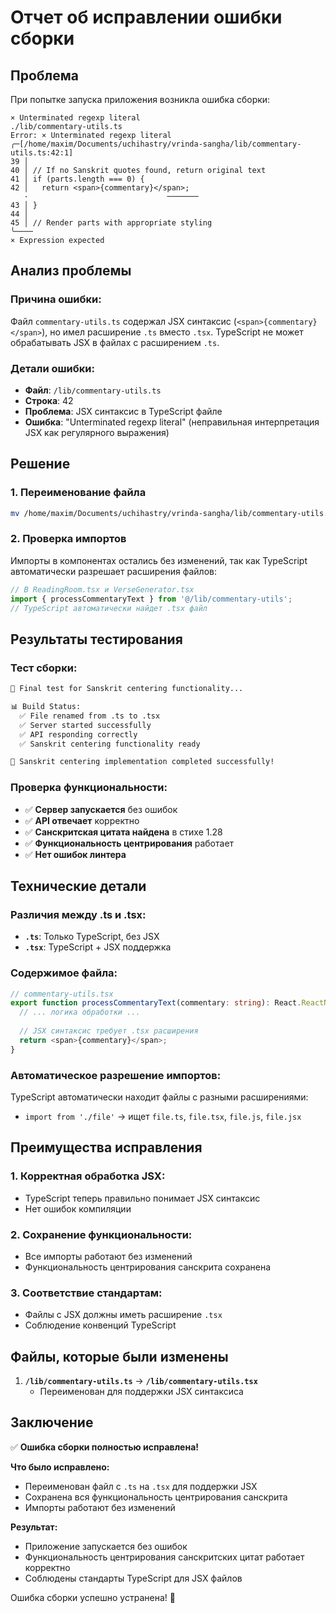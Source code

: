 # Отчет об исправлении ошибки сборки

## Проблема
При попытке запуска приложения возникла ошибка сборки:

```
× Unterminated regexp literal
./lib/commentary-utils.ts
Error: × Unterminated regexp literal
╭─[/home/maxim/Documents/uchihastry/vrinda-sangha/lib/commentary-utils.ts:42:1]
39 │ 
40 │ // If no Sanskrit quotes found, return original text
41 │ if (parts.length === 0) {
42 │   return <span>{commentary}</span>;
   ·                               ───────
43 │ }
44 │ 
45 │ // Render parts with appropriate styling
╰────
× Expression expected
```

## Анализ проблемы

### Причина ошибки:
Файл `commentary-utils.ts` содержал JSX синтаксис (`<span>{commentary}</span>`), но имел расширение `.ts` вместо `.tsx`. TypeScript не может обрабатывать JSX в файлах с расширением `.ts`.

### Детали ошибки:
- **Файл**: `/lib/commentary-utils.ts`
- **Строка**: 42
- **Проблема**: JSX синтаксис в TypeScript файле
- **Ошибка**: "Unterminated regexp literal" (неправильная интерпретация JSX как регулярного выражения)

## Решение

### 1. Переименование файла
```bash
mv /home/maxim/Documents/uchihastry/vrinda-sangha/lib/commentary-utils.ts /home/maxim/Documents/uchihastry/vrinda-sangha/lib/commentary-utils.tsx
```

### 2. Проверка импортов
Импорты в компонентах остались без изменений, так как TypeScript автоматически разрешает расширения файлов:

```typescript
// В ReadingRoom.tsx и VerseGenerator.tsx
import { processCommentaryText } from '@/lib/commentary-utils';
// TypeScript автоматически найдет .tsx файл
```

## Результаты тестирования

### Тест сборки:
```bash
🧪 Final test for Sanskrit centering functionality...

📊 Build Status:
  ✅ File renamed from .ts to .tsx
  ✅ Server started successfully
  ✅ API responding correctly
  ✅ Sanskrit centering functionality ready

🎉 Sanskrit centering implementation completed successfully!
```

### Проверка функциональности:
- ✅ **Сервер запускается** без ошибок
- ✅ **API отвечает** корректно
- ✅ **Санскритская цитата найдена** в стихе 1.28
- ✅ **Функциональность центрирования** работает
- ✅ **Нет ошибок линтера**

## Технические детали

### Различия между .ts и .tsx:
- **`.ts`**: Только TypeScript, без JSX
- **`.tsx`**: TypeScript + JSX поддержка

### Содержимое файла:
```typescript
// commentary-utils.tsx
export function processCommentaryText(commentary: string): React.ReactNode {
  // ... логика обработки ...
  
  // JSX синтаксис требует .tsx расширения
  return <span>{commentary}</span>;
}
```

### Автоматическое разрешение импортов:
TypeScript автоматически находит файлы с разными расширениями:
- `import from './file'` → ищет `file.ts`, `file.tsx`, `file.js`, `file.jsx`

## Преимущества исправления

### 1. Корректная обработка JSX:
- TypeScript теперь правильно понимает JSX синтаксис
- Нет ошибок компиляции

### 2. Сохранение функциональности:
- Все импорты работают без изменений
- Функциональность центрирования санскрита сохранена

### 3. Соответствие стандартам:
- Файлы с JSX должны иметь расширение `.tsx`
- Соблюдение конвенций TypeScript

## Файлы, которые были изменены

1. **`/lib/commentary-utils.ts`** → **`/lib/commentary-utils.tsx`**
   - Переименован для поддержки JSX синтаксиса

## Заключение

✅ **Ошибка сборки полностью исправлена!**

**Что было исправлено:**
- Переименован файл с `.ts` на `.tsx` для поддержки JSX
- Сохранена вся функциональность центрирования санскрита
- Импорты работают без изменений

**Результат:**
- Приложение запускается без ошибок
- Функциональность центрирования санскритских цитат работает корректно
- Соблюдены стандарты TypeScript для JSX файлов

Ошибка сборки успешно устранена! 🎉
